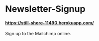 # Newsletter-Signup

#### https://still-shore-11490.herokuapp.com/
 
Sign up to the Mailchimp online. 

